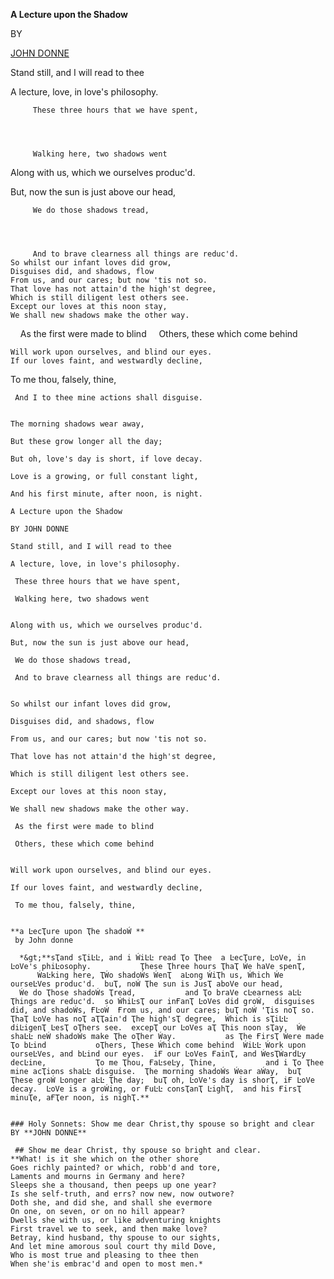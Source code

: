 **A Lecture upon the Shadow**

BY

[JOHN DONNE](https://www.poetryfoundation.org/poets/john-donne)

Stand still, and I will read to thee

A lecture, love, in love's philosophy.

```
     These three hours that we have spent,




     Walking here, two shadows went
```

Along with us, which we ourselves produc'd.

But, now the sun is just above our head,

```
     We do those shadows tread,




     And to brave clearness all things are reduc'd.
So whilst our infant loves did grow,
Disguises did, and shadows, flow
From us, and our cares; but now 'tis not so.
That love has not attain'd the high'st degree,
Which is still diligent lest others see.
Except our loves at this noon stay,
We shall new shadows make the other way.

```
       As the first were made to blind
      Others, these which come behind
```
Will work upon ourselves, and blind our eyes.
If our loves faint, and westwardly decline,
```
 To me thou, falsely, thine,




     And I to thee mine actions shall disguise.
```

The morning shadows wear away,

But these grow longer all the day;

But oh, love's day is short, if love decay.

Love is a growing, or full constant light,

And his first minute, after noon, is night.

A Lecture upon the Shadow

BY JOHN DONNE

Stand still, and I will read to thee

A lecture, love, in love's philosophy.

```
     These three hours that we have spent, 

     Walking here, two shadows went 
```

Along with us, which we ourselves produc'd.

But, now the sun is just above our head,

```
     We do those shadows tread, 

     And to brave clearness all things are reduc'd. 
```

So whilst our infant loves did grow,

Disguises did, and shadows, flow

From us, and our cares; but now 'tis not so.

That love has not attain'd the high'st degree,

Which is still diligent lest others see.

Except our loves at this noon stay,

We shall new shadows make the other way.

```
     As the first were made to blind 

     Others, these which come behind 
```

Will work upon ourselves, and blind our eyes.

If our loves faint, and westwardly decline,

```
     To me thou, falsely, thine, 
     
```

**a ĿecҬure upon Ҭhe shadoẂ **  
 by Јohn donne

  *&gt;**sҬand sҬiĿĿ, and i ẂiĿĿ read Ҭo Ҭhee  a ĿecҬure, ĿoVe, in ĿoVe's phiĿosophy.           Ҭhese Ҭhree hours ҬhaҬ Ẃe haVe spenҬ,           ẂaĿking here, ҬẂo shadoẂs ẂenҬ  aĿong ẂiҬh us, Ẃhich Ẃe ourseĿVes produc'd.  buҬ, noẂ Ҭhe sun is ЈusҬ aboVe our head,           Ẃe do Ҭhose shadoẂs Ҭread,           and Ҭo braVe cĿearness aĿĿ Ҭhings are reduc'd.  so ẂhiĿsҬ our inҒanҬ ĿoVes did groẂ,  disguises did, and shadoẂs, ҒĿoẂ  Ғrom us, and our cares; buҬ noẂ 'Ҭis noҬ so.  ҬhaҬ ĿoVe has noҬ aҬҬain'd Ҭhe high'sҬ degree,  Ẃhich is sҬiĿĿ diĿigenҬ ĿesҬ oҬhers see.  excepҬ our ĿoVes aҬ Ҭhis noon sҬay,  Ẃe shaĿĿ neẂ shadoẂs make Ҭhe oҬher Ẃay.           as Ҭhe ҒirsҬ Ẃere made Ҭo bĿind           oҬhers, Ҭhese Ẃhich come behind  ẂiĿĿ Ẃork upon ourseĿVes, and bĿind our eyes.  iҒ our ĿoVes ҒainҬ, and ẂesҬẂardĿy decĿine,           Ҭo me Ҭhou, ҒaĿseĿy, Ҭhine,           and i Ҭo Ҭhee mine acҬions shaĿĿ disguise.  Ҭhe morning shadoẂs Ẃear aẂay,  buҬ Ҭhese groẂ Ŀonger aĿĿ Ҭhe day;  buҬ oh, ĿoVe's day is shorҬ, iҒ ĿoVe decay.  ĿoVe is a groẂing, or ҒuĿĿ consҬanҬ ĿighҬ,  and his ҒirsҬ minuҬe, aҒҬer noon, is nighҬ.**


### Holy Sonnets: Show me dear Christ,thy spouse so bright and clear
BY **JOHN DONNE**

 ## Show me dear Christ, thy spouse so bright and clear. 
**What! is it she which on the other shore 
Goes richly painted? or which, robb'd and tore,
Laments and mourns in Germany and here? 
Sleeps she a thousand, then peeps up one year? 
Is she self-truth, and errs? now new, now outwore? 
Doth she, and did she, and shall she evermore 
On one, on seven, or on no hill appear? 
Dwells she with us, or like adventuring knights
First travel we to seek, and then make love? 
Betray, kind husband, thy spouse to our sights, 
And let mine amorous soul court thy mild Dove, 
Who is most true and pleasing to thee then 
When she'is embrac'd and open to most men.* 


